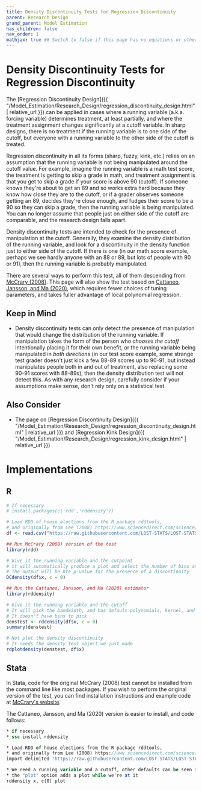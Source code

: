 ```yaml
---
title: Density Discontinuity Tests for Regression Discontinuity
parent: Research Design
grand_parent: Model Estimation
has_children: false
nav_order: 1
mathjax: true ## Switch to false if this page has no equations or other math rendering.
---
```


# Density Discontinuity Tests for Regression Discontinuity

The [Regression Discontinuity Design]({{ "/Model_Estimation/Research_Design/regression_discontinuity_design.html" | relative_url }}) can be applied in cases where a running variable (a.k.a. forcing variable) determines treatment, at least partially, and where the treatment assignment changes significantly at a cutoff variable. In sharp designs, there is no treatment if the running variable is to one side of the cutoff, but everyone with a running variable to the other side of the cutoff is treated.

Regression discontinuity in all its forms (sharp, fuzzy, kink, etc.) relies on an assumption that the running variable is not being manipulated around the cutoff value. For example, imagine the running variable is a math test score, the treatment is getting to skip a grade in math, and treatment assignment is that you get to skip a grade if your score is above 90 (cutoff). If someone knows they're about to get an 89 and so works extra hard because they know how close they are to the cutoff, or if a grader observes someone getting an 89, decides they're close enough, and fudges their score to be a 90 so they can skip a grade, then the running variable is being manipulated. You can no longer assume that people just on either side of the cutoff are comparable, and the research design falls apart.

Density discontinuity tests are intended to check for the presence of manipulation at the cutoff. Generally, they examine the density distribution of the running variable, and look for a discontinuity in the density function just to either side of the cutoff. If there is one (in our math score example, perhaps we see hardly anyone with an 88 or 89, but lots of people with 90 or 91), then the running variable is probably manipulated.

There are several ways to perform this test, all of them descending from [McCrary (2008)](https://www.sciencedirect.com/science/article/pii/S0304407607001133). This page will also show the test based on [Cattaneo, Jansson, and Ma (2020)](https://rdpackages.github.io/references/Cattaneo-Jansson-Ma_2020_JASA.pdf), which requires fewer choices of tuning parameters, and takes fuller advantage of local polynomial regression.

## Keep in Mind

- Density discontinuity tests can only detect the presence of manipulation that would change the distribution of the running variable. If manipulation takes the form of the person who *chooses the cutoff* intentionally placing it for their own benefit, or the running variable being manipulated in *both directions* (in our test score example, some strange test grader doesn't just kick a few 88-89 scores up to 90-91, but instead manipulates people both in and out of treatment, also replacing some 90-91 scores with 88-89s), then the density distribution test will not detect this. As with any research design, carefully consider if your assumptions make sense, don't rely only on a statistical test.

## Also Consider

- The page on [Regression Discontinuity Design]({{ "/Model_Estimation/Research_Design/regression_discontinuity_design.html" | relative_url }}) and [Regression Kink Design]({{ "/Model_Estimation/Research_Design/regression_kink_design.html" | relative_url }})

# Implementations

## R

```r
# If necessary
# install.packages(c('rdd','rddensity'))

# Load RDD of house elections from the R package rddtools,
# and originally from Lee (2008) https://www.sciencedirect.com/science/article/abs/pii/S0304407607001121
df <- read.csv("https://raw.githubusercontent.com/LOST-STATS/LOST-STATS.github.io/master/Model_Estimation/Data/Regression_Discontinuity_Design/house.csv")

## Run McCrary (2008) version of the test
library(rdd)

# Give it the running variable and the cutpoint
# it will automatically produce a plot and select the number of bins and the bandwidth
# The output will be hte p-value for the presence of a discontinuity
DCdensity(df$x, c = 0)

## Run the Cattaneo, Jansson, and Ma (2020) estimator
library(rddensity)

# Give it the running variable and the cutoff
# It will pick the bandwidth, and has default polynomials, kernel, and bias correction
# It doesn't have bins to pick
denstest <- rddensity(df$x, c = 0)
summary(denstest)

# Not plot the density discontinuity
# It needs the density test object we just made
rdplotdensity(denstest, df$x)
```

## Stata

In Stata, code for the original McCrary (2008) test cannot be installed from the command line like most packages. If you wish to perform the original version of the test, you can find installation instructions and example code at [McCrary's website](https://eml.berkeley.edu/~jmccrary/DCdensity/).

The Cattaneo, Jansson, and Ma (2020) version is easier to install, and code follows:

```stata
* if necessary
* ssc install rddensity

* Load RDD of house elections from the R package rddtools,
* and originally from Lee (2008) https://www.sciencedirect.com/science/article/abs/pii/S0304407607001121
import delimited "https://raw.githubusercontent.com/LOST-STATS/LOST-STATS.github.io/master/Model_Estimation/Data/Regression_Discontinuity_Design/house.csv", clear

* We need a running variable and a cutoff, other defaults can be seen in hte help file
* the "plot" option adds a plot while we're at it
rddensity x, c(0) plot
```
